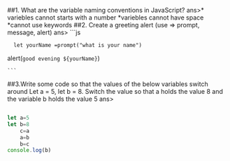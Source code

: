 ##1. What are the variable naming conventions in JavaScript?
  ans>* variebles cannot starts with a number 
      *variebles  cannot have space
      *cannot use keywords
##2.	 Create a greeting alert (use => prompt, message, alert)
    ans>
    ```js
              
      let yourName =prompt("what is your name")
alert(`good evening ${yourName}`)

    ```

##3.Write some code so that the values of the below variables switch around 
Let a = 5,
 let b = 8.
  Switch the value so that a holds the value 8 and the variable b holds the value 5
ans>
```js

let a=5
let b=8
    c=a
    a=b
    b=c
console.log(b)



```